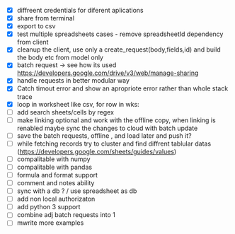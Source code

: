 - [x] diffreent credentials for diferent aplications
- [x] share from terminal
- [x] export to csv
- [x] test multiple spreadsheets cases - remove spreadsheetId dependency from client
- [x] cleanup the client, use only a create_request(body,fields,id) and build the body etc from model only 
- [x] batch request -> see how its used https://developers.google.com/drive/v3/web/manage-sharing
- [x] handle requests in better modular way 
- [x] Catch timout error and show an apropriote error rather than whole stack trace
- [x] loop in worksheet like csv, for row in wks:
- [ ] add search sheets/cells by regex
- [ ] make linking optional and work with the offline copy, when linking is renabled maybe sync the changes to cloud with batch update
- [ ] save the batch requests, offline , and load later and push it?
- [ ] while fetching records try to cluster and find diffrent tablular datas (https://developers.google.com/sheets/guides/values)
- [ ] compalitable with numpy
- [ ] compalitable with pandas
- [ ] formula and format support
- [ ] comment and notes ability
- [ ] sync with a db ? / use spreadsheet as db
- [ ] add non local authorizaton
- [ ] add python 3 support
- [ ] combine adj batch requests into 1
- [ ] mwrite more examples